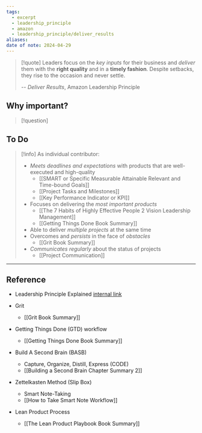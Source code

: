 ```yaml
---
tags:
  - excerpt
  - leadership_principle
  - amazon
  - leadership_principle/deliver_results
aliases: 
date of note: 2024-04-29
---
```


> [!quote]
>Leaders focus on the *key inputs* for their business and *deliver* them with the **right quality** and in a **timely fashion**. Despite setbacks, they rise to the occasion and never settle. 
>
>-- *Deliver Results*, Amazon Leadership Principle

## Why important?

>[!question]
>

## To Do

>[!info]
> As individual contributor: 
>- *Meets deadlines and expectations* with products that are well-executed and high-quality
>	- [[SMART or Specific Measurable Attainable Relevant and Time-bound Goals]]
>	- [[Project Tasks and Milestones]]
>	- [[Key Performance Indicator or KPI]]
> - Focuses on delivering the *most important products*
> 	- [[The 7 Habits of Highly Effective People 2 Vision Leadership Management]]
> 	- [[Getting Things Done Book Summary]]
> - Able to deliver *multiple projects* at the same time
> - Overcomes and *persists* in the face of *obstacles*
> 	- [[Grit Book Summary]]
> - *Communicates regularly* about the status of projects
> 	- [[Project Communication]]



----
## Reference

- Leadership Principle Explained [internal link](https://w.amazon.com/bin/view/LeadershipPrinciples/)


- Grit
	- [[Grit Book Summary]]

- Getting Things Done (GTD) workflow
	- [[Getting Things Done Book Summary]]

- Build A Second Brain (BASB) 
	- Capture, Organize, Distill, Express (CODE)
	- [[Building a Second Brain Chapter Summary 2]]

- Zettelkasten Method (Slip Box)
	- Smart Note-Taking
	- [[How to Take Smart Note Workflow]]

- Lean Product Process
	- [[The Lean Product Playbook Book Summary]]